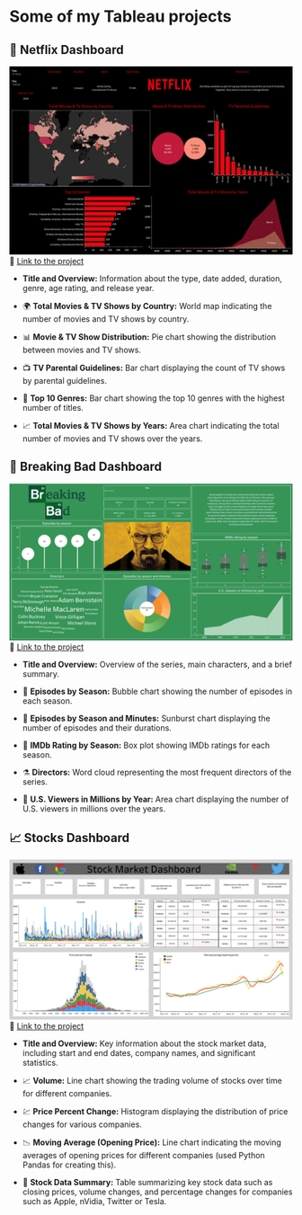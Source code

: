 # Some of my Tableau projects
## 🍿 Netflix Dashboard
![Alt text](images/netflix_dashboard.png)
🔗 [Link to the project](https://public.tableau.com/app/profile/igor.wintner/viz/NetflixDashboard_17104078979880/NetflixDashboard)

- **Title and Overview:** Information about the type, date added, duration, genre, age rating, and release year.

- 🌍 **Total Movies & TV Shows by Country:** World map indicating the number of movies and TV shows by country.

- 📊 **Movie & TV Show Distribution:** Pie chart showing the distribution between movies and TV shows.

- 📺 **TV Parental Guidelines:** Bar chart displaying the count of TV shows by parental guidelines.

- 🎥 **Top 10 Genres:** Bar chart showing the top 10 genres with the highest number of titles.

- 📈 **Total Movies & TV Shows by Years:** Area chart indicating the total number of movies and TV shows over the years.

## 🧪 Breaking Bad Dashboard
![Alt text](images/breaking_bad_dashboard.png)
🔗 [Link to the project](https://public.tableau.com/app/profile/igor.wintner/viz/breaking_bad_dashboard/Dashboard1)

- **Title and Overview:** Overview of the series, main characters, and a brief summary.

- 💉 **Episodes by Season:** Bubble chart showing the number of episodes in each season.

- 🧬 **Episodes by Season and Minutes:** Sunburst chart displaying the number of episodes and their durations.

- 🔬 **IMDb Rating by Season:** Box plot showing IMDb ratings for each season.

- ⚗️ **Directors:** Word cloud representing the most frequent directors of the series.

- 🧫 **U.S. Viewers in Millions by Year:** Area chart displaying the number of U.S. viewers in millions over the years.

## 📈 Stocks Dashboard
![Alt text](images/stocks_dashboard.png)
🔗 [Link to the project](https://public.tableau.com/app/profile/igor.wintner/viz/stocks_dashboard/Dashboard)

- **Title and Overview:** Key information about the stock market data, including start and end dates, company names, and significant statistics.

- 📈 **Volume:** Line chart showing the trading volume of stocks over time for different companies.

- 💹 **Price Percent Change:** Histogram displaying the distribution of price changes for various companies.

- 📉 **Moving Average (Opening Price):** Line chart indicating the moving averages of opening prices for different companies (used Python Pandas for creating this).

- 💼 **Stock Data Summary:** Table summarizing key stock data such as closing prices, volume changes, and percentage changes for companies such as Apple, nVidia, Twitter or Tesla.

